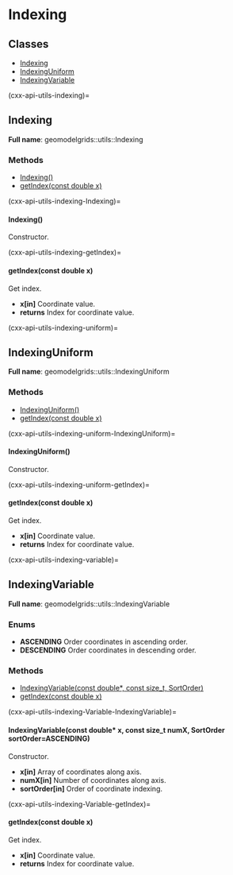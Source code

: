 # Indexing

## Classes

* [Indexing](cxx-api-utils-indexing)
* [IndexingUniform](cxx-api-utils-indexing-uniform)
* [IndexingVariable](cxx-api-utils-indexing-variable)

(cxx-api-utils-indexing)=
## Indexing

**Full name**: geomodelgrids::utils::Indexing

### Methods

+ [Indexing()](cxx-api-utils-indexing-Indexing)
+ [getIndex(const double x)](cxx-api-utils-indexing-getIndex)

(cxx-api-utils-indexing-Indexing)=
#### Indexing()

Constructor.

(cxx-api-utils-indexing-getIndex)=
#### getIndex(const double x)

Get index.

* **x[in]** Coordinate value.
* **returns** Index for coordinate value.

(cxx-api-utils-indexing-uniform)=
## IndexingUniform

**Full name**: geomodelgrids::utils::IndexingUniform

### Methods

+ [IndexingUniform()](cxx-api-utils-indexing-uniform-IndexingUniform)
+ [getIndex(const double x)](cxx-api-utils-indexing-uniform-getIndex)

(cxx-api-utils-indexing-uniform-IndexingUniform)=
#### IndexingUniform()

Constructor.

(cxx-api-utils-indexing-uniform-getIndex)=
#### getIndex(const double x)

Get index.

* **x[in]** Coordinate value.
* **returns** Index for coordinate value.

(cxx-api-utils-indexing-variable)=
## IndexingVariable

**Full name**: geomodelgrids::utils::IndexingVariable

### Enums

* **ASCENDING** Order coordinates in ascending order.
* **DESCENDING** Order coordinates in descending order.

### Methods

* [IndexingVariable(const double*, const size_t, SortOrder)](cxx-api-utils-indexing-Variable-IndexingVariable)
* [getIndex(const double x)](cxx-api-utils-indexing-Variable-getIndex)

(cxx-api-utils-indexing-Variable-IndexingVariable)=
#### IndexingVariable(const double* x, const size_t numX, SortOrder sortOrder=ASCENDING)

Constructor.

* **x[in]** Array of coordinates along axis.
* **numX[in]** Number of coordinates along axis.
* **sortOrder[in]** Order of coordinate indexing.

(cxx-api-utils-indexing-Variable-getIndex)=
#### getIndex(const double x)

Get index.

* **x[in]** Coordinate value.
* **returns** Index for coordinate value.
